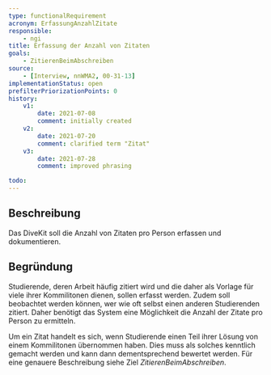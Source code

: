 ```yaml
---
type: functionalRequirement
acronym: ErfassungAnzahlZitate
responsible: 
    - ngi
title: Erfassung der Anzahl von Zitaten
goals: 
    - ZitierenBeimAbschreiben
source:
    - [Interview, nnWMA2, 00-31-13]
implementationStatus: open
prefilterPriorizationPoints: 0
history:
    v1:
        date: 2021-07-08
        comment: initially created
    v2: 
        date: 2021-07-20
        comment: clarified term "Zitat"
    v3:
        date: 2021-07-28
        comment: improved phrasing

todo:
---
```


## Beschreibung
Das DiveKit soll die Anzahl von Zitaten pro Person erfassen und dokumentieren.

## Begründung
Studierende, deren Arbeit häufig zitiert wird und die daher als Vorlage für viele ihrer Kommilitonen dienen, sollen erfasst werden. Zudem soll beobachtet werden können, wer wie oft selbst einen anderen Studierenden zitiert. Daher benötigt das System eine Möglichkeit die Anzahl der Zitate pro Person zu ermitteln.

Um ein Zitat handelt es sich, wenn Studierende einen Teil ihrer Lösung von einem Kommilitonen übernommen haben. Dies muss als solches kenntlich gemacht werden und kann dann dementsprechend bewertet werden. Für eine genauere Beschreibung siehe Ziel _ZitierenBeimAbschreiben_.
